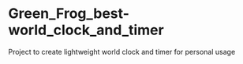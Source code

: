 # Green_Frog_best-world_clock_and_timer
Project to create lightweight world clock and timer for personal usage

